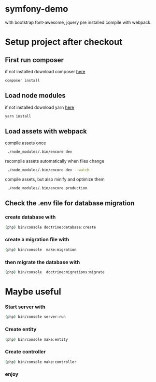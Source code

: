 # symfony-demo
with bootstrap font-awesome, jquery pre installed
compile with webpack.
# Setup project after checkout
## First run composer
if not installed download composer [here](https://getcomposer.org/doc/00-intro.md#using-the-installer)
```bash
composer install
```
## Load node modules
if not installed download yarn [here](https://yarnpkg.com/lang/en/docs/install/#windows-stable)
```bash
yarn install
```
## Load assets with webpack
compile assets once
```bash
 ./node_modules/.bin/encore dev
```
recompile assets automatically when files change
```bash
 ./node_modules/.bin/encore dev --watch
```
compile assets, but also minify and optimize them
```bash
 ./node_modules/.bin/encore production
```

## Check the .env file for database migration
### create database with
```bash
(php) bin/console doctrine:database:create
```
### create a migration file with
```bash
(php) bin/console  make:migration
```
### then migrate the database with
```bash
(php) bin/console  doctrine:migrations:migrate
```

# Maybe useful


### Start server with
```bash
(php) bin/console server:run
```
### Create entity
```bash
(php) bin/console make:entity
```
### Create controller
```bash
(php) bin/console make:controller
```

### enjoy